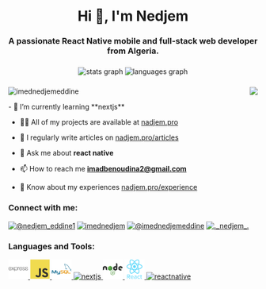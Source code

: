 <h1 align="center">Hi 👋, I'm Nedjem</h1>
<h3 align="center">A passionate React Native mobile and full-stack web developer from Algeria.</h3>


###

<div align="center">
  <img src="https://github-readme-stats.vercel.app/api?username=imednedjemeddine&hide_title=false&hide_rank=false&show_icons=true&include_all_commits=true&count_private=true&disable_animations=false&theme=dark&locale=en&hide_border=false" height="150" alt="stats graph"  />
  
  <img src="https://github-readme-stats.vercel.app/api/top-langs?username=ImedNedjemEddine&locale=en&hide_title=false&layout=compact&card_width=320&langs_count=5&theme=dark&hide_border=false" height="150" alt="languages graph"  />
</div>

###

<img align="right" height="200" src="https://user-images.githubusercontent.com/74038190/212750147-854a394f-fee9-4080-9770-78a4b7ece53f.gif"  />

###

<p align="left"> <img src="https://komarev.com/ghpvc/?username=imednedjemeddine&label=Profile%20views&color=0e75b6&style=flat" alt="imednedjemeddine" /> </p>
- 🌱 I’m currently learning **nextjs**

- 👨‍💻 All of my projects are available at [nadjem.pro](nadjem.pro)

- 📝 I regularly write articles on [nadjem.pro/articles](nadjem.pro/articles)

- 💬 Ask me about **react native**

- 📫 How to reach me **imadbenoudina2@gmail.com**

- 📄 Know about my experiences [nadjem.pro/experience](nadjem.pro/experience)

<h3 align="left">Connect with me:</h3>
<p align="left">
<a href="https://twitter.com/@nedjem_eddine1" target="blank"><img align="center" src="https://raw.githubusercontent.com/rahuldkjain/github-profile-readme-generator/master/src/images/icons/Social/twitter.svg" alt="@nedjem_eddine1" height="30" width="40" /></a>
<a href="https://instagram.com/imednedjem" target="blank"><img align="center" src="https://raw.githubusercontent.com/rahuldkjain/github-profile-readme-generator/master/src/images/icons/Social/instagram.svg" alt="imednedjem" height="30" width="40" /></a>
<a href="https://www.youtube.com/c/@imednedjemeddine" target="blank"><img align="center" src="https://raw.githubusercontent.com/rahuldkjain/github-profile-readme-generator/master/src/images/icons/Social/youtube.svg" alt="@imednedjemeddine" height="30" width="40" /></a>
<a href="https://discord.gg/._nedjem_." target="blank"><img align="center" src="https://raw.githubusercontent.com/rahuldkjain/github-profile-readme-generator/master/src/images/icons/Social/discord.svg" alt="._nedjem_." height="30" width="40" /></a>
</p>

<h3 align="left">Languages and Tools:</h3>
<p align="left"> <a href="https://expressjs.com" target="_blank" rel="noreferrer"> <img src="https://raw.githubusercontent.com/devicons/devicon/master/icons/express/express-original-wordmark.svg" alt="express" width="40" height="40"/> </a> <a href="https://developer.mozilla.org/en-US/docs/Web/JavaScript" target="_blank" rel="noreferrer"> <img src="https://raw.githubusercontent.com/devicons/devicon/master/icons/javascript/javascript-original.svg" alt="javascript" width="40" height="40"/> </a> <a href="https://www.mysql.com/" target="_blank" rel="noreferrer"> <img src="https://raw.githubusercontent.com/devicons/devicon/master/icons/mysql/mysql-original-wordmark.svg" alt="mysql" width="40" height="40"/> </a> <a href="https://nextjs.org/" target="_blank" rel="noreferrer"> <img src="https://cdn.worldvectorlogo.com/logos/nextjs-2.svg" alt="nextjs" width="40" height="40"/> </a> <a href="https://nodejs.org" target="_blank" rel="noreferrer"> <img src="https://raw.githubusercontent.com/devicons/devicon/master/icons/nodejs/nodejs-original-wordmark.svg" alt="nodejs" width="40" height="40"/> </a> <a href="https://reactjs.org/" target="_blank" rel="noreferrer"> <img src="https://raw.githubusercontent.com/devicons/devicon/master/icons/react/react-original-wordmark.svg" alt="react" width="40" height="40"/> </a> <a href="https://reactnative.dev/" target="_blank" rel="noreferrer"> <img src="https://reactnative.dev/img/header_logo.svg" alt="reactnative" width="40" height="40"/> </a> </p>


